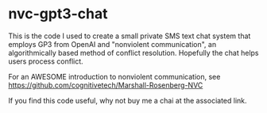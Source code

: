 # nvc-gpt3-chat
This is the code I used to create a small private SMS text chat system that employs GP3 from OpenAI and  "nonviolent communication", an algorithmically based method of conflict resolution. Hopefully the chat helps users process conflict. 

For an AWESOME introduction to nonviolent communication, see https://github.com/cognitivetech/Marshall-Rosenberg-NVC

If you find this code useful, why not buy me a chai at the associated link.
